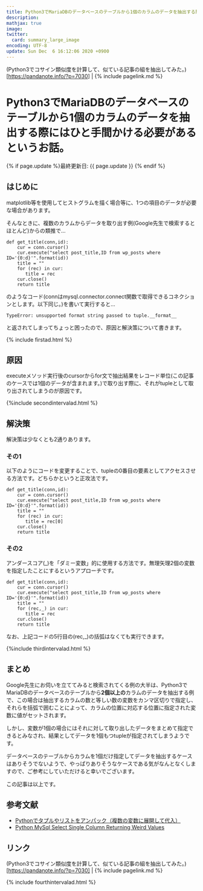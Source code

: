 ```yaml
---
title: Python3でMariaDBのデータベースのテーブルから1個のカラムのデータを抽出する際にはひと手間かける必要があるというお話。 - panda大学習帳外伝
description: 
mathjax: true
image: 
twitter: 
  card: summary_large_image
encoding: UTF-8
update: Sun Dec  6 16:12:06 2020 +0900
---
```

(Python3でコサイン類似度を計算して、似ている記事の組を抽出してみた。)[https://pandanote.info/?p=7030] \| {% include pagelink.md %}
# Python3でMariaDBのデータベースのテーブルから1個のカラムのデータを抽出する際にはひと手間かける必要があるというお話。
{% if page.update %}最終更新日: {{ page.update }} {% endif %}
## はじめに
matplotlib等を使用してヒストグラムを描く場合等に、1つの項目のデータが必要な場合があります。

そんなときに、複数のカラムからデータを取り出す例(Google先生で検索するとほとんど)からの類推で…

```
def get_title(conn,id):
    cur = conn.cursor()
    cur.execute("select post_title,ID from wp_posts where ID='{0:d}'".format(id))
    title = ""
    for (rec) in cur:
       title = rec 
    cur.close()
    return title
```

のようなコード(connはmysql.connector.connect関数で取得できるコネクションとします。以下同じ。)を書いて実行すると…

```
TypeError: unsupported format string passed to tuple.__format__
```

と返されてしまってちょっと困ったので、原因と解決策について書きます。

{% include firstad.html %}

## 原因
executeメソッド実行後のcursorからfor文で抽出結果をレコード単位(この記事のケースでは1個のデータが含まれます。)で取り出す際に、それがtupleとして取り出されてしまうのが原因です。

{%include secondintervalad.html %}

## 解決策
解決策は少なくとも2通りあります。

### その1
以下のようにコードを変更することで、tupleの0番目の要素としてアクセスさせる方法です。どちらかというと正攻法です。

```
def get_title(conn,id):
    cur = conn.cursor()
    cur.execute("select post_title,ID from wp_posts where ID='{0:d}'".format(id))
    title = ""
    for (rec) in cur:
       title = rec[0]
    cur.close()
    return title
```
### その2

アンダースコア(_)を「ダミー変数」的に使用する方法です。無理矢理2個の変数を指定したことにするというアプローチです。

```
def get_title(conn,id):
    cur = conn.cursor()
    cur.execute("select post_title,ID from wp_posts where ID='{0:d}'".format(id))
    title = ""
    for (rec,_) in cur:
       title = rec
    cur.close()
    return title
```

なお、上記コードの5行目の(rec,_)の括弧はなくても実行できます。

{%include thirdintervalad.html %}

## まとめ
Google先生にお伺いを立ててみると検索されてくる例の大半は、Python3でMariaDBのデータベースのテーブルから**2個以上の**カラムのデータを抽出する例で、この場合は抽出するカラムの数と等しい数の変数をカンマ区切りで指定し、それらを括弧で囲むことによって、カラムの位置に対応する位置に指定された変数に値がセットされます。

しかし、変数が1個の場合にはそれに対して取り出したデータをまとめて指定できるとみなされ、結果としてデータを1個もつtupleが指定されてしまうようです。

データベースのテーブルからカラムを1個だけ指定してデータを抽出するケースはありそうでないようで、やっぱりありそうなケースである気がなんとなくしますので、ご参考にしていただけると幸いでございます。

この記事は以上です。

## 参考文献
- [Pythonでタプルやリストをアンパック（複数の変数に展開して代入）](https://note.nkmk.me/python-tuple-list-unpack/)
- [Python MySql Select Single Column Returning Weird Values](https://stackoverflow.com/questions/33375559/python-mysql-select-single-column-returning-weird-values)

## リンク
(Python3でコサイン類似度を計算して、似ている記事の組を抽出してみた。)[https://pandanote.info/?p=7030] \| {% include pagelink.md %}

{% include fourthintervalad.html %}
